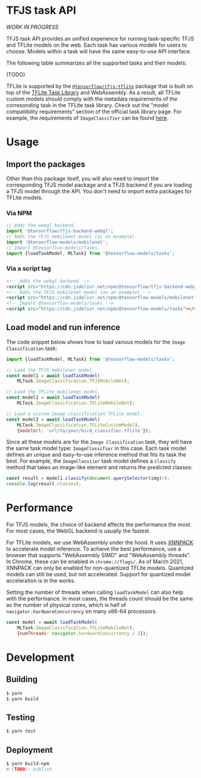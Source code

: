 # TFJS task API

_WORK IN PROGRESS_

TFJS task API provides an unified experience for running task-specific TFJS and
TFLite models on the web. Each task has various models for users to choose.
Models within a task will have the same easy-to-use API interface.

The following table summarizes all the supported tasks and their models:

(TODO)

TFLite is supported by the [`@tensorflow/tfjs-tflite`][tfjs-tflite] package that
is built on top of the [TFLite Task Library][tflite task library] and
WebAssembly. As a result, all TFLite custom models should comply with the
metadata requirements of the corresonding task in the TFLite task library.
Check out the "model compatibility requirements" section of the official task
library page. For example, the requirements of `ImageClassifier` can be found
[here][req].

# Usage

## Import the packages

Other than this package itself, you will also need to import the corresponding
TFJS model package and a TFJS backend if you are loading a TFJS model through
the API. You don't need to import extra packages for TFLite models.

### Via NPM

```js
// Adds the webgl backend.
import '@tensorflow/tfjs-backend-webgl';
// Adds the TFJS mobilenet model (as an example).
import '@tensorflow-models/mobilenet';
// Import @tensorflow-models/tasks.
import {loadTaskModel, MLTask} from '@tensorflow-models/tasks';
```

### Via a script tag

```html
<!-- Adds the webgl backend -->
<script src="https://cdn.jsdelivr.net/npm/@tensorflow/tfjs-backend-webgl"></script>
<!-- Adds the TFJS mobilenet model (as an example) -->
<script src="https://cdn.jsdelivr.net/npm/@tensorflow-models/mobilenet"></script>
<!-- Import @tensorflow-models/tasks -->
<script src="https://cdn.jsdelivr.net/npm/@tensorflow-models/tasks"></script>
```

## Load model and run inference

The code snippet below shows how to load various models for the
`Image Classification` task:

```js
import {loadTaskModel, MLTask} from '@tensorflow-models/tasks';

// Load the TFJS mobilenet model.
const model1 = await loadTaskModel(
    MLTask.ImageClassification.TFJSMobileNet);

// Load the TFLite mobilenet model.
const model2 = await loadTaskModel(
    MLTask.ImageClassification.TFLiteMobileNet);

// Load a custom image classification TFLite model.
const model3 = await loadTaskModel(
    MLTask.ImageClassification.TFLiteCustomModel),
    {modelUrl: 'url/to/your/bird_classifier.tflite'});
```

Since all these models are for the `Image Classification` task, they will have
the same task model type: `ImageClassifier` in this case. Each task model
defines an unique and easy-to-use inference method that fits its task the best.
For example, the `ImageClassiier` task model defines a `classify` method that
takes an image-like element and returns the predicted classes:

```js
const result = model1.classify(document.querySelector(img)!);
console.log(result.classes);
```

# Performance

For TFJS models, the choice of backend affects the performance the most.
For most cases, the WebGL backend is usually the fastest.

For TFLite models, we use WebAssembly under the hood. It uses [XNNPACK][xnnpack]
to accelerate model inference. To achieve the best performance, use a browser
that supports "WebAssembly SIMD" and "WebAssembly threads". In Chrome, these can
be enabled in `chrome://flags/`. As of March 2021, XNNPACK can only be enabled
for non-quantized TFLite models. Quantized models can still be used, but not
accelerated. Support for quantized model acceleration is in the works.

Setting the number of threads when calling `loadTaskModel` can also help with
the performance. In most cases, the threads count should be the same as the
number of physical cores, which is half of `navigator.hardwareConcurrency` on
many x86-64 processors.

```js
const model = await loadTaskModel(
    MLTask.ImageClassification.TFLiteMobileNet),
    {numThreads: navigator.hardwareConcurrency / 2});
```

# Development

## Building

```sh
$ yarn
$ yarn build
```

## Testing

```sh
$ yarn test
```

## Deployment
```sh
$ yarn build-npm
# (TODO): publish
```

[req]: https://www.tensorflow.org/lite/inference_with_metadata/task_library/image_classifier#model_compatibility_requirements
[tfjs-tflite]: https://github.com/tensorflow/tfjs/tree/master/tfjs-tflite
[tflite task library]: https://www.tensorflow.org/lite/inference_with_metadata/task_library/overview
[xnnpack]: https://github.com/google/XNNPACK

